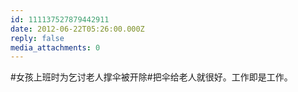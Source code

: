 ```yaml
---
id: 111137527879442911
date: 2012-06-22T05:26:00.000Z
reply: false
media_attachments: 0
---
```


#女孩上班时为乞讨老人撑伞被开除#把伞给老人就很好。工作即是工作。 ​​​​

